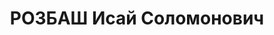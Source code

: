 ---
title: РОЗБАШ Исай Соломонович
description: "Род. в июне 1911, Витебская обл., Сенен. р-н, с. Оболь, еврей, обр.:\
  \ низшее, член ВКП(б) с 1932 по 1937. Проживал: г. Днепропетровск, ул. Исполкомовская,\
  \ 3 - 10. Директор Дворца пионеров г.Днепропетровска \n  Арестован 29.10.1937. Обв.\
  \ по ст. 54-8, 11 УК УССР. Приговор: выездная сессия ВК ВС СССР, 13.01.1938 – ВМН\
  \ с конфискацией имущества. Расстрелян 14.01.1938, г.Киев. \n  Реабилитирован Прокуратурой\
  \ СССР 28.06.1991"
---